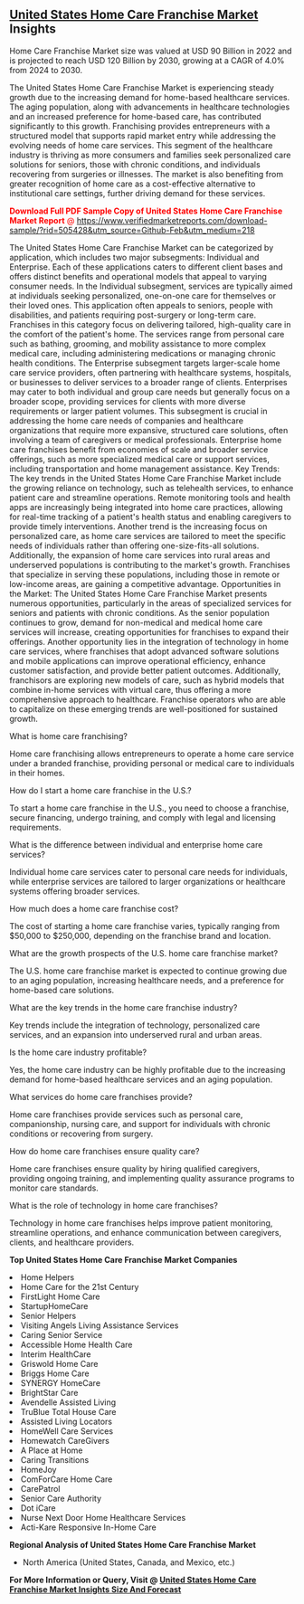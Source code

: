 <h2><a href="https://www.verifiedmarketreports.com/download-sample/?rid=505428&amp;utm_source=Github-Feb&amp;utm_medium=218" target="_blank">United States Home Care Franchise Market</a> Insights</h2><p>Home Care Franchise Market size was valued at USD 90 Billion in 2022 and is projected to reach USD 120 Billion by 2030, growing at a CAGR of 4.0% from 2024 to 2030.</p><p> <p>The United States Home Care Franchise Market is experiencing steady growth due to the increasing demand for home-based healthcare services. The aging population, along with advancements in healthcare technologies and an increased preference for home-based care, has contributed significantly to this growth. Franchising provides entrepreneurs with a structured model that supports rapid market entry while addressing the evolving needs of home care services. This segment of the healthcare industry is thriving as more consumers and families seek personalized care solutions for seniors, those with chronic conditions, and individuals recovering from surgeries or illnesses. The market is also benefiting from greater recognition of home care as a cost-effective alternative to institutional care settings, further driving demand for these services. <p><span class=""><span style="color: #ff0000;"><strong>Download Full PDF Sample Copy of United States Home Care Franchise Market Report</strong> @ </span><a href="https://www.verifiedmarketreports.com/download-sample/?rid=505428&amp;utm_source=Github-Feb&amp;utm_medium=218" target="_blank">https://www.verifiedmarketreports.com/download-sample/?rid=505428&amp;utm_source=Github-Feb&amp;utm_medium=218</a></span></p> The United States Home Care Franchise Market can be categorized by application, which includes two major subsegments: Individual and Enterprise. Each of these applications caters to different client bases and offers distinct benefits and operational models that appeal to varying consumer needs. In the Individual subsegment, services are typically aimed at individuals seeking personalized, one-on-one care for themselves or their loved ones. This application often appeals to seniors, people with disabilities, and patients requiring post-surgery or long-term care. Franchises in this category focus on delivering tailored, high-quality care in the comfort of the patient's home. The services range from personal care such as bathing, grooming, and mobility assistance to more complex medical care, including administering medications or managing chronic health conditions. The Enterprise subsegment targets larger-scale home care service providers, often partnering with healthcare systems, hospitals, or businesses to deliver services to a broader range of clients. Enterprises may cater to both individual and group care needs but generally focus on a broader scope, providing services for clients with more diverse requirements or larger patient volumes. This subsegment is crucial in addressing the home care needs of companies and healthcare organizations that require more expansive, structured care solutions, often involving a team of caregivers or medical professionals. Enterprise home care franchises benefit from economies of scale and broader service offerings, such as more specialized medical care or support services, including transportation and home management assistance. Key Trends: The key trends in the United States Home Care Franchise Market include the growing reliance on technology, such as telehealth services, to enhance patient care and streamline operations. Remote monitoring tools and health apps are increasingly being integrated into home care practices, allowing for real-time tracking of a patient's health status and enabling caregivers to provide timely interventions. Another trend is the increasing focus on personalized care, as home care services are tailored to meet the specific needs of individuals rather than offering one-size-fits-all solutions. Additionally, the expansion of home care services into rural areas and underserved populations is contributing to the market's growth. Franchises that specialize in serving these populations, including those in remote or low-income areas, are gaining a competitive advantage. Opportunities in the Market: The United States Home Care Franchise Market presents numerous opportunities, particularly in the areas of specialized services for seniors and patients with chronic conditions. As the senior population continues to grow, demand for non-medical and medical home care services will increase, creating opportunities for franchises to expand their offerings. Another opportunity lies in the integration of technology in home care services, where franchises that adopt advanced software solutions and mobile applications can improve operational efficiency, enhance customer satisfaction, and provide better patient outcomes. Additionally, franchisors are exploring new models of care, such as hybrid models that combine in-home services with virtual care, thus offering a more comprehensive approach to healthcare. Franchise operators who are able to capitalize on these emerging trends are well-positioned for sustained growth. <p>What is home care franchising? </p> <p>Home care franchising allows entrepreneurs to operate a home care service under a branded franchise, providing personal or medical care to individuals in their homes.</p> <p>How do I start a home care franchise in the U.S.? </p> <p>To start a home care franchise in the U.S., you need to choose a franchise, secure financing, undergo training, and comply with legal and licensing requirements.</p> <p>What is the difference between individual and enterprise home care services? </p> <p>Individual home care services cater to personal care needs for individuals, while enterprise services are tailored to larger organizations or healthcare systems offering broader services.</p> <p>How much does a home care franchise cost? </p> <p>The cost of starting a home care franchise varies, typically ranging from $50,000 to $250,000, depending on the franchise brand and location.</p> <p>What are the growth prospects of the U.S. home care franchise market? </p> <p>The U.S. home care franchise market is expected to continue growing due to an aging population, increasing healthcare needs, and a preference for home-based care solutions.</p> <p>What are the key trends in the home care franchise industry? </p> <p>Key trends include the integration of technology, personalized care services, and an expansion into underserved rural and urban areas.</p> <p>Is the home care industry profitable? </p> <p>Yes, the home care industry can be highly profitable due to the increasing demand for home-based healthcare services and an aging population.</p> <p>What services do home care franchises provide? </p> <p>Home care franchises provide services such as personal care, companionship, nursing care, and support for individuals with chronic conditions or recovering from surgery.</p> <p>How do home care franchises ensure quality care? </p> <p>Home care franchises ensure quality by hiring qualified caregivers, providing ongoing training, and implementing quality assurance programs to monitor care standards.</p> <p>What is the role of technology in home care franchises? </p> <p>Technology in home care franchises helps improve patient monitoring, streamline operations, and enhance communication between caregivers, clients, and healthcare providers.</p> </p><p><strong>Top United States Home Care Franchise Market Companies</strong></p><div data-test-id=""><p><li>Home Helpers</li><li> Home Care for the 21st Century</li><li> FirstLight Home Care</li><li> StartupHomeCare</li><li> Senior Helpers</li><li> Visiting Angels Living Assistance Services</li><li> Caring Senior Service</li><li> Accessible Home Health Care</li><li> Interim HealthCare</li><li> Griswold Home Care</li><li> Briggs Home Care</li><li> SYNERGY HomeCare</li><li> BrightStar Care</li><li> Avendelle Assisted Living</li><li> TruBlue Total House Care</li><li> Assisted Living Locators</li><li> HomeWell Care Services</li><li> Homewatch CareGivers</li><li> A Place at Home</li><li> Caring Transitions</li><li> HomeJoy</li><li> ComForCare Home Care</li><li> CarePatrol</li><li> Senior Care Authority</li><li> Dot iCare</li><li> Nurse Next Door Home Healthcare Services</li><li> Acti-Kare Responsive In-Home Care</li></p><div><strong>Regional Analysis of&nbsp;United States Home Care Franchise Market</strong></div><ul><li dir="ltr"><p dir="ltr">North America&nbsp;(United States, Canada, and Mexico, etc.)</p></li></ul><p><strong>For More Information or Query, Visit @&nbsp;</strong><strong><a href="https://www.verifiedmarketreports.com/product/home-care-franchise-market/?utm_source=Github-Feb&amp;utm_medium=218" target="_blank">United States Home Care Franchise Market Insights Size And Forecast</a></strong></p></div>
